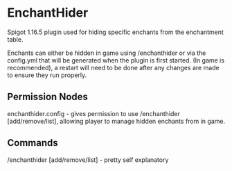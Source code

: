 # EnchantHider
Spigot 1.16.5 plugin used for hiding specific enchants from the enchantment table.

Enchants can either be hidden in game using /enchanthider or via the config.yml that will be generated when the plugin is first started. (In game is recommended), a restart will need to be done after any changes are made to ensure they run properly.

## Permission Nodes
enchanthider.config - gives permission to use /enchanthider [add/remove/list], allowing player to manage hidden enchants from in game.

## Commands
/enchanthider [add/remove/list] - pretty self explanatory
